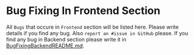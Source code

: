 # Bug Fixing In Frontend Section
All `Bugs` that occure in `Frontend` section will be listed here. Please write details if you find any bug. Also `report an #issue in GitHub` please.
If you find any bug in Backend section please write it in [BugFixingBackendREADME.md](./../BugFixingBackendREADME.md).
